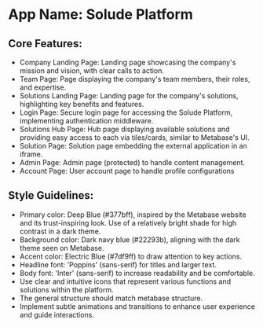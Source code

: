 # **App Name**: Solude Platform

## Core Features:

- Company Landing Page: Landing page showcasing the company's mission and vision, with clear calls to action.
- Team Page: Page displaying the company's team members, their roles, and expertise.
- Solutions Landing Page: Landing page for the company's solutions, highlighting key benefits and features.
- Login Page: Secure login page for accessing the Solude Platform, implementing authentication middleware.
- Solutions Hub Page: Hub page displaying available solutions and providing easy access to each via tiles/cards, similar to Metabase's UI.
- Solution Page: Solution page embedding the external application in an iframe.
- Admin Page: Admin page (protected) to handle content management.
- Account Page: User account page to handle profile configurations

## Style Guidelines:

- Primary color: Deep Blue (#377bff), inspired by the Metabase website and its trust-inspiring look. Use of a relatively bright shade for high contrast in a dark theme.
- Background color: Dark navy blue (#22293b), aligning with the dark theme seen on Metabase.
- Accent color: Electric Blue (#7df9ff) to draw attention to key actions.
- Headline font: 'Poppins' (sans-serif) for titles and larger text.
- Body font: 'Inter' (sans-serif) to increase readability and be comfortable.
- Use clear and intuitive icons that represent various functions and solutions within the platform.
- The general structure should match metabase structure.
- Implement subtle animations and transitions to enhance user experience and guide interactions.